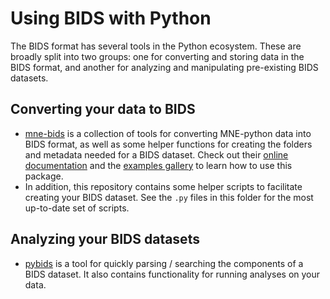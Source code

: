 # Using BIDS with Python

The BIDS format has several tools in the Python ecosystem. These are broadly
split into two groups: one for converting and storing data in the BIDS format,
and another for analyzing and manipulating pre-existing BIDS datasets.

## Converting your data to BIDS

* [mne-bids](https://github.com/mne-tools/mne-bids) is a collection
  of tools for converting MNE-python data into BIDS format, as well as some
  helper functions for creating the folders and metadata needed for a BIDS
  dataset. Check out their [online documentation](http://mne-tools.github.io/mne-bids/)
  and the [examples gallery](https://mne-tools.github.io/mne-bids/auto_examples/index.html)
  to learn how to use this package.
* In addition, this repository contains some helper scripts to facilitate creating your
  BIDS dataset. See the `.py` files in this folder for the most up-to-date set of scripts.

## Analyzing your BIDS datasets

* [pybids](https://github.com/INCF/pybids) is a tool for quickly parsing / searching
  the components of a BIDS dataset. It also contains functionality for running analyses
  on your data.